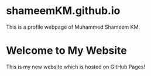# shameemKM.github.io
This is a profile webpage of Muhammed Shameem KM. 
<!DOCTYPE html>
<html lang="en">
  <head>
    <meta charset="UTF-8">
    <meta name="viewport" content="width=device-width, initial-scale=1.0">
    <meta http-equiv="X-UA-Compatible" content="ie=edge">
    <title>My Website</title>
  </head>
  <body>
    <main>
        <h1>Welcome to My Website</h1>  
        <p>This is my new website which is hosted on GitHub Pages!</p>
    </main>
  </body>
</html>
